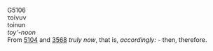 <body>
  <p>G5106<br>  τοίνυν  <br> toinun  <br><i>toy‘-noon </i><br>From <a href="g5104.htm">5104</a> and <a href="g3568.htm">3568</a>  <i>truly</i> <i>now</i>, that is, <i>accordingly:</i> - then, therefore.<br></p>
 </body>